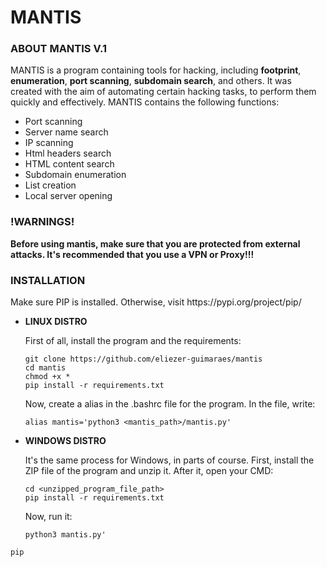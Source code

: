 # MANTIS

<h3>ABOUT MANTIS V.1</h3>
<p>MANTIS is a program containing tools for hacking, including <b>footprint</b>, <b>enumeration</b>, <b>port scanning</b>, <b>subdomain search</b>, and others. It was created with the aim of automating certain hacking tasks, to perform them quickly and effectively. MANTIS contains the following functions:</p>
<ul>
  <li>Port scanning</li>
  <li>Server name search</li>
  <li>IP scanning</li>
  <li>Html headers search</li>
  <li>HTML content search</li>
  <li>Subdomain enumeration</li>
  <li>List creation</li>
  <li>Local server opening</li>
</ul>

<h3>!WARNINGS!</h3>
<b>Before using mantis, make sure that you are protected from external attacks. It's recommended that you use a VPN or Proxy!!!</b>

<h3>INSTALLATION</h3>
<p>Make sure PIP is installed. Otherwise, visit https://pypi.org/project/pip/</p>
<ul>
  <li><b>LINUX DISTRO</b>
    <p>First of all, install the program and the requirements:</p>
    
    git clone https://github.com/eliezer-guimaraes/mantis
    cd mantis
    chmod +x *
    pip install -r requirements.txt
    
   <p>Now, create a alias in the .bashrc file for the program. In the file, write:</p>
    
    alias mantis='python3 <mantis_path>/mantis.py'
    
  </li>
  <li><b>WINDOWS DISTRO</b>
    <p>It's the same process for Windows, in parts of course. First, install the ZIP file of the program and unzip it. After it, open your CMD: </p>
    
    cd <unzipped_program_file_path>
    pip install -r requirements.txt
    
   <p>Now, run it:</p>
    
    python3 mantis.py'
    
  </li>
</ul>

```
pip
```
